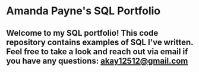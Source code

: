 # Amanda Payne's SQL Portfolio

## Welcome to my SQL portfolio! This code repository contains examples of SQL I've written. Feel free to take a look and reach out via email if you have any questions: akay12512@gmail.com
